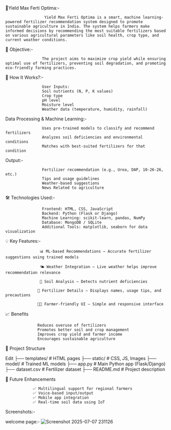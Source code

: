🌾Yield Max Ferti Optima:- 

                     Yield Max Ferti Optima is a smart, machine learning-powered fertilizer recommendation system designed to promote sustainable agriculture in India. The system helps farmers make informed decisions by recommending the most suitable fertilizers based on various agricultural parameters like soil health, crop type, and current weather conditions.
                     

🚀 Objective:-

                    The project aims to maximize crop yield while ensuring optimal use of fertilizers, preventing soil degradation, and promoting eco-friendly farming practices.


🧠 How It Works?:-

                    User Inputs:
                    Soil nutrients (N, P, K values)
                    Crop type
                    pH level
                    Moisture level
                    Weather data (temperature, humidity, rainfall)


Data Processing & Machine Learning:-
                
                    Uses pre-trained models to classify and recommend fertilizers
                    Analyzes soil deficiencies and environmental conditions
                    Matches with best-suited fertilizers for that condition


Output:-

                    Fertilizer recommendation (e.g., Urea, DAP, 10-26-26, etc.)
                    Tips and usage guidelines
                    Weather-based suggestions
                    News Related to agriculture

         
🛠️ Technologies Used:-

                    Frontend: HTML, CSS, JavaScript
                    Backend: Python (Flask or Django)
                    Machine Learning: scikit-learn, pandas, NumPy
                    Database: MongoDB / SQLite
                    Additional Tools: matplotlib, seaborn for data visualization


💡 Key Features:-

                   📊 ML-based Recommendations – Accurate fertilizer suggestions using trained models

                   🌤 Weather Integration – Live weather helps improve recommendation relevance

                   🌱 Soil Analysis – Detects nutrient deficiencies

                  🧾 Fertilizer Details – Displays names, usage tips, and precautions

                  👨‍🌾 Farmer-friendly UI – Simple and responsive interface


📈 Benefits

                  Reduces overuse of fertilizers
                  Promotes better soil and crop management
                  Improves crop yield and farmer income
                  Encourages sustainable agriculture

📁 Project Structure

Edit
├── templates/           # HTML pages
├── static/              # CSS, JS, Images
├── model/               # Trained ML models
├── app.py               # Main Python app (Flask/Django)
├── dataset.csv          # Fertilizer dataset
├── README.md            # Project description


📌 Future Enhancements

                ✅ Multilingual support for regional farmers
                ✅ Voice-based input/output
                ✅ Mobile app integration
                ✅ Real-time soil data using IoT

Screenshots:-

welcome page:-
![Screenshot 2025-07-07 231126](https://github.com/user-attachments/assets/a2b6f7f7-4313-4be8-941c-368102191be7)

